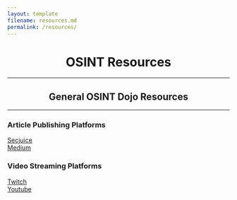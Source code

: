 ```yaml
---
layout: template
filename: resources.md
permalink: /resources/
---
```

<center><h1>OSINT Resources</h1></center>
<hr>
<center><h2>General OSINT Dojo Resources</h2></center>
<hr>

<h3>Article Publishing Platforms</h3>
<a href="https://www.secjuice.com/join-secjuice-writing-team/">Secjuice</a> <br>
<a href="https://about.medium.com/creators/">Medium</a><br>

<h3>Video Streaming Platforms</h3>
<a href="https://www.twitch.tv/">Twitch</a><br>
<a href="https://www.youtube.com">Youtube</a><br>


